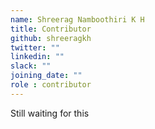 ```yaml
---
name: Shreerag Namboothiri K H
title: Contributor
github: shreeragkh
twitter: ""
linkedin: ""
slack: ""
joining_date: ""
role : contributor
---
```


Still waiting for this

